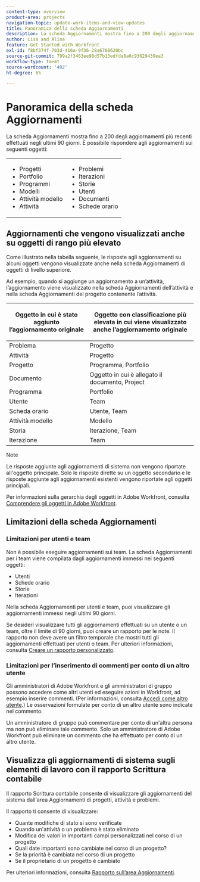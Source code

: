 ```yaml
---
content-type: overview
product-area: projects
navigation-topic: update-work-items-and-view-updates
title: Panoramica della scheda Aggiornamenti
description: La scheda Aggiornamenti mostra fino a 200 degli aggiornamenti più recenti effettuati negli ultimi 90 giorni.
author: Lisa and Alina
feature: Get Started with Workfront
exl-id: f8bf374f-703d-416a-9f36-28a6708620bc
source-git-commit: 799a2f3463ee98d57b13edfda8a0c93629439ea3
workflow-type: tm+mt
source-wordcount: '492'
ht-degree: 6%

---
```


# Panoramica della scheda Aggiornamenti

La scheda Aggiornamenti mostra fino a 200 degli aggiornamenti più recenti effettuati negli ultimi 90 giorni. È possibile rispondere agli aggiornamenti sui seguenti oggetti:

<table style="table-layout:auto"> 
 <col> 
 <col> 
 <tbody> 
  <tr> 
   <td> 
    <ul> 
     <li>Progetti</li> 
     <li>Portfolio</li> 
     <li>Programmi</li> 
     <li>Modelli</li> 
     <li>Attività modello</li> 
     <li>Attività</li> 
    </ul> </td> 
   <td> 
    <ul> 
     <li>Problemi</li> 
     <li>Iterazioni</li> 
     <li>Storie</li> 
     <li>Utenti</li> 
     <li>Documenti</li> 
     <li>Schede orario</li> 
    </ul> </td> 
  </tr> 
 </tbody> 
</table>

## Aggiornamenti che vengono visualizzati anche su oggetti di rango più elevato

Come illustrato nella tabella seguente, le risposte agli aggiornamenti su alcuni oggetti vengono visualizzate anche nella scheda Aggiornamenti di oggetti di livello superiore.

Ad esempio, quando si aggiunge un aggiornamento a un’attività, l’aggiornamento viene visualizzato nella scheda Aggiornamenti dell’attività e nella scheda Aggiornamenti del progetto contenente l’attività.

<table style="table-layout:auto"> 
 <col> 
 <col> 
 <thead> 
  <tr> 
   <th><strong>Oggetto in cui è stato aggiunto l’aggiornamento originale</strong> </th> 
   <th> <p><strong>Oggetto con classificazione più elevata in cui viene visualizzato anche l’aggiornamento originale</strong> </p> </th> 
  </tr> 
 </thead> 
 <tbody> 
  <tr> 
   <td>Problema</td> 
   <td>Progetto</td> 
  </tr> 
  <tr> 
   <td>Attività</td> 
   <td>Progetto</td> 
  </tr> 
  <tr> 
   <td>Progetto</td> 
   <td>Programma, Portfolio</td> 
  </tr> 
  <tr data-mc-conditions=""> 
   <td>Documento </td> 
   <td>Oggetto in cui è allegato il documento, Project </td> 
  </tr> 
  <tr> 
   <td>Programma</td> 
   <td>Portfolio</td> 
  </tr> 
  <tr> 
   <td>Utente</td> 
   <td>Team</td> 
  </tr> 
  <tr> 
   <td>Scheda orario</td> 
   <td>Utente, Team</td> 
  </tr> 
  <tr> 
   <td>Attività modello</td> 
   <td>Modello</td> 
  </tr> 
  <tr> 
   <td>Storia</td> 
   <td>Iterazione, Team</td> 
  </tr> 
  <tr> 
   <td>Iterazione</td> 
   <td>Team</td> 
  </tr> 
 </tbody> 
</table>

>[!NOTE]
>
>Le risposte aggiunte agli aggiornamenti di sistema non vengono riportate all&#39;oggetto principale. Solo le risposte dirette su un oggetto secondario e le risposte aggiunte agli aggiornamenti esistenti vengono riportate agli oggetti principali.

Per informazioni sulla gerarchia degli oggetti in Adobe Workfront, consulta [Comprendere gli oggetti in Adobe Workfront](../../workfront-basics/navigate-workfront/workfront-navigation/understand-objects.md).

## Limitazioni della scheda Aggiornamenti

### Limitazioni per utenti e team

Non è possibile eseguire aggiornamenti sui team. La scheda Aggiornamenti per i team viene compilata dagli aggiornamenti immessi nei seguenti oggetti:

* Utenti
* Schede orario
* Storie
* Iterazioni

Nella scheda Aggiornamenti per utenti e team, puoi visualizzare gli aggiornamenti immessi negli ultimi 90 giorni.

Se desideri visualizzare tutti gli aggiornamenti effettuati su un utente o un team, oltre il limite di 90 giorni, puoi creare un rapporto per le note. Il rapporto non deve avere un filtro temporale che mostri tutti gli aggiornamenti effettuati per utenti o team. Per ulteriori informazioni, consulta [Creare un rapporto personalizzato](../../reports-and-dashboards/reports/creating-and-managing-reports/create-custom-report.md).

### Limitazioni per l’inserimento di commenti per conto di un altro utente

Gli amministratori di Adobe Workfront e gli amministratori di gruppo possono accedere come altri utenti ed eseguire azioni in Workfront, ad esempio inserire commenti. (Per informazioni, consulta [Accedi come altro utente](../../administration-and-setup/add-users/create-and-manage-users/log-in-as-another-user.md).) Le osservazioni formulate per conto di un altro utente sono indicate nel commento.

Un amministratore di gruppo può commentare per conto di un&#39;altra persona ma non può eliminare tale commento. Solo un amministratore di Adobe Workfront può eliminare un commento che ha effettuato per conto di un altro utente.

## Visualizza gli aggiornamenti di sistema sugli elementi di lavoro con il rapporto Scrittura contabile

Il rapporto Scrittura contabile consente di visualizzare gli aggiornamenti del sistema dall&#39;area Aggiornamenti di progetti, attività e problemi.

Il rapporto ti consente di visualizzare:

* Quante modifiche di stato si sono verificate
* Quando un&#39;attività o un problema è stato eliminato
* Modifica dei valori in importanti campi personalizzati nel corso di un progetto
* Quali date importanti sono cambiate nel corso di un progetto?
* Se la priorità è cambiata nel corso di un progetto
* Se il proprietario di un progetto è cambiato

Per ulteriori informazioni, consulta [Rapporto sull’area Aggiornamenti](../../reports-and-dashboards/reports/creating-and-managing-reports/create-journal-entry-report.md).
